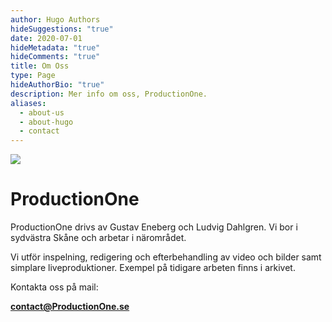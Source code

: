 ```yaml
---
author: Hugo Authors
hideSuggestions: "true"
date: 2020-07-01
hideMetadata: "true"
hideComments: "true"
title: Om Oss
type: Page
hideAuthorBio: "true"
description: Mer info om oss, ProductionOne.
aliases:
  - about-us
  - about-hugo
  - contact
---
```

![](/images/uploads/productionone.jpg)

# ProductionOne

ProductionOne drivs av Gustav Eneberg och Ludvig Dahlgren. Vi bor i sydvästra Skåne och arbetar i närområdet.

Vi utför inspelning, redigering och efterbehandling av video och bilder samt simplare liveproduktioner. Exempel på tidigare arbeten finns i arkivet.

Kontakta oss på mail:

**contact@ProductionOne.se**